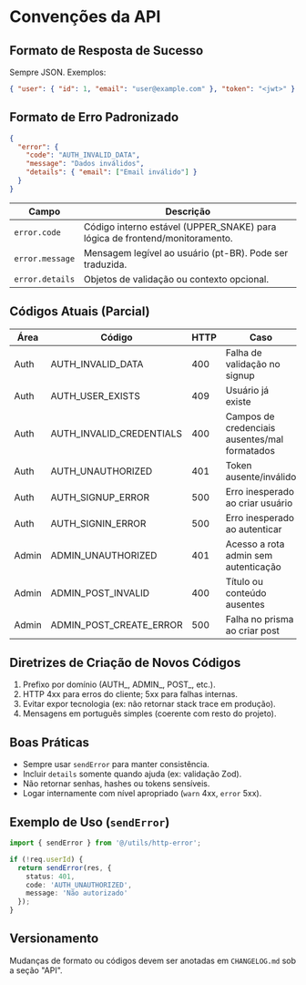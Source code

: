 # Convenções da API

## Formato de Resposta de Sucesso
Sempre JSON. Exemplos:

```json
{ "user": { "id": 1, "email": "user@example.com" }, "token": "<jwt>" }
```

## Formato de Erro Padronizado
```json
{
  "error": {
    "code": "AUTH_INVALID_DATA",
    "message": "Dados inválidos",
    "details": { "email": ["Email inválido"] }
  }
}
```

Campo | Descrição
------|----------
`error.code` | Código interno estável (UPPER_SNAKE) para lógica de frontend/monitoramento.
`error.message` | Mensagem legível ao usuário (pt-BR). Pode ser traduzida.
`error.details` | Objetos de validação ou contexto opcional.

## Códigos Atuais (Parcial)
Área | Código | HTTP | Caso
-----|--------|------|-----
Auth | AUTH_INVALID_DATA | 400 | Falha de validação no signup
Auth | AUTH_USER_EXISTS | 409 | Usuário já existe
Auth | AUTH_INVALID_CREDENTIALS | 400 | Campos de credenciais ausentes/mal formatados
Auth | AUTH_UNAUTHORIZED | 401 | Token ausente/inválido
Auth | AUTH_SIGNUP_ERROR | 500 | Erro inesperado ao criar usuário
Auth | AUTH_SIGNIN_ERROR | 500 | Erro inesperado ao autenticar
Admin | ADMIN_UNAUTHORIZED | 401 | Acesso a rota admin sem autenticação
Admin | ADMIN_POST_INVALID | 400 | Título ou conteúdo ausentes
Admin | ADMIN_POST_CREATE_ERROR | 500 | Falha no prisma ao criar post

## Diretrizes de Criação de Novos Códigos
1. Prefixo por domínio (AUTH_, ADMIN_, POST_, etc.).
2. HTTP 4xx para erros do cliente; 5xx para falhas internas.
3. Evitar expor tecnologia (ex: não retornar stack trace em produção).
4. Mensagens em português simples (coerente com resto do projeto).

## Boas Práticas
- Sempre usar `sendError` para manter consistência.
- Incluir `details` somente quando ajuda (ex: validação Zod).
- Não retornar senhas, hashes ou tokens sensíveis.
- Logar internamente com nível apropriado (`warn` 4xx, `error` 5xx).

## Exemplo de Uso (`sendError`)
```ts
import { sendError } from '@/utils/http-error';

if (!req.userId) {
  return sendError(res, {
    status: 401,
    code: 'AUTH_UNAUTHORIZED',
    message: 'Não autorizado'
  });
}
```

## Versionamento
Mudanças de formato ou códigos devem ser anotadas em `CHANGELOG.md` sob a seção "API".
